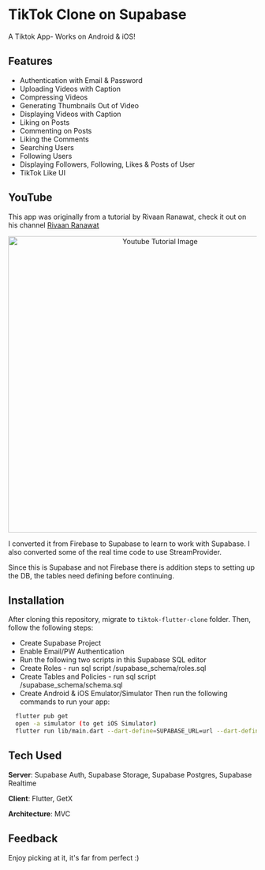 # TikTok Clone on Supabase

A Tiktok App- Works on Android & iOS!

## Features

- Authentication with Email & Password
- Uploading Videos with Caption
- Compressing Videos
- Generating Thumbnails Out of Video
- Displaying Videos with Caption
- Liking on Posts
- Commenting on Posts
- Liking the Comments
- Searching Users
- Following Users
- Displaying Followers, Following, Likes & Posts of User
- TikTok Like UI

## YouTube

This app was originally from a tutorial by Rivaan Ranawat, check it out on his channel [Rivaan Ranawat](https://youtu.be/4E4V9F3cbp4)

<p align="center">
  <img width="600" src="https://github.com/RivaanRanawat/tiktok-flutter-clone/blob/master/screenshot.png?raw=true" alt="Youtube Tutorial Image">
</p>

I converted it from Firebase to Supabase to learn to work with Supabase. I also converted some of the real time code to use StreamProvider.

Since this is Supabase and not Firebase there is addition steps to setting up the DB, the tables need defining before continuing.

## Installation

After cloning this repository, migrate to `tiktok-flutter-clone` folder. Then, follow the following steps:

- Create Supabase Project
- Enable Email/PW Authentication
- Run the following two scripts in this Supabase SQL editor
- Create Roles - run sql script /supabase_schema/roles.sql
- Create Tables and Policies - run sql script /supabase_schema/schema.sql
- Create Android & iOS Emulator/Simulator
  Then run the following commands to run your app:

```bash
  flutter pub get
  open -a simulator (to get iOS Simulator)
  flutter run lib/main.dart --dart-define=SUPABASE_URL=url --dart-define=SUPABASE_ANNON_KEY=key
```

## Tech Used

**Server**: Supabase Auth, Supabase Storage, Supabase Postgres, Supabase Realtime

**Client**: Flutter, GetX

**Architecture**: MVC

## Feedback

Enjoy picking at it, it's far from perfect :)
